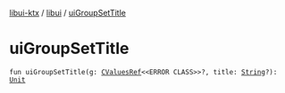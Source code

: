 [libui-ktx](../index.md) / [libui](index.md) / [uiGroupSetTitle](./ui-group-set-title.md)

# uiGroupSetTitle

`fun uiGroupSetTitle(g: `[`CValuesRef`](../kotlinx.cinterop/-c-values-ref/index.md)`<<ERROR CLASS>>?, title: `[`String`](https://kotlinlang.org/api/latest/jvm/stdlib/kotlin/-string/index.html)`?): `[`Unit`](https://kotlinlang.org/api/latest/jvm/stdlib/kotlin/-unit/index.html)